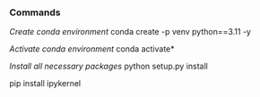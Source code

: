 ### Commands

*Create conda environment*
conda create -p venv python==3.11 -y

*Activate conda environment*
conda activate*

*Install all necessary packages*
python setup.py install

pip install ipykernel